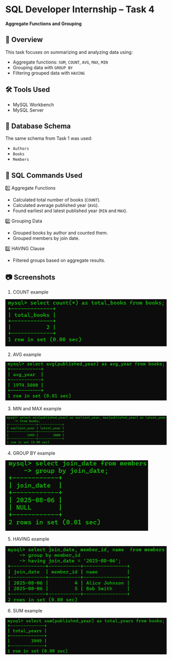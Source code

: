 # SQL Developer Internship – Task 4  
**Aggregate Functions and Grouping**

## 📌 Overview
This task focuses on summarizing and analyzing data using:
- Aggregate functions: `SUM`, `COUNT`, `AVG`, `MAX`, `MIN`
- Grouping data with `GROUP BY`
- Filtering grouped data with `HAVING`

## 🛠 Tools Used
- MySQL Workbench
- MySQL Server

## 📂 Database Schema
The same schema from Task 1 was used:
- `Authors`
- `Books`
- `Members`

## 📜 SQL Commands Used

1️⃣ Aggregate Functions
- Calculated total number of books (`COUNT`).
- Calculated average published year (`AVG`).
- Found earliest and latest published year (`MIN` and `MAX`).

2️⃣ Grouping Data
- Grouped books by author and counted them.
- Grouped members by join date.

3️⃣ HAVING Clause
- Filtered groups based on aggregate results.

## 📷 Screenshots

1. COUNT example

![image_alt](https://github.com/TTeerrtthh/Elevate_Labs_Day-4/blob/140a2262d1b177aeff4ff7d42012f37940a11de1/1.png)

2. AVG example

![image_alt](https://github.com/TTeerrtthh/Elevate_Labs_Day-4/blob/140a2262d1b177aeff4ff7d42012f37940a11de1/2.png)

3. MIN and MAX example

![image_alt](https://github.com/TTeerrtthh/Elevate_Labs_Day-4/blob/140a2262d1b177aeff4ff7d42012f37940a11de1/3.png)

4. GROUP BY example

![image_alt](https://github.com/TTeerrtthh/Elevate_Labs_Day-4/blob/140a2262d1b177aeff4ff7d42012f37940a11de1/4.png)

5. HAVING example

![image_alt](https://github.com/TTeerrtthh/Elevate_Labs_Day-4/blob/140a2262d1b177aeff4ff7d42012f37940a11de1/5.png)

6. SUM example

![image_alt](https://github.com/TTeerrtthh/Elevate_Labs_Day-4/blob/140a2262d1b177aeff4ff7d42012f37940a11de1/6.png)
